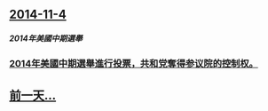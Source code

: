 ## [2014-11-4](/zh/news/2014/11/4/index.md)

##### 2014年美國中期選舉
### [ 2014年美國中期選舉進行投票，共和党奪得参议院的控制权。 ](/zh/news/2014/11/4/2014年美國中期選舉進行投票-共和党奪得参议院的控制权.md)
## [前一天...](/zh/news/2014/11/2/index.md)

